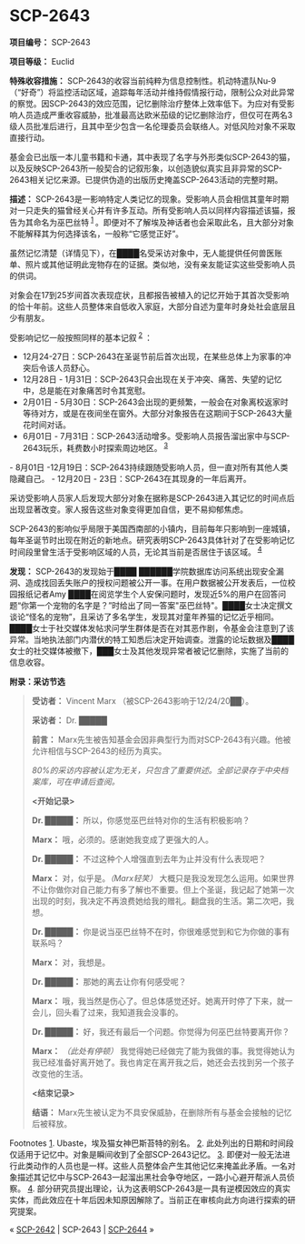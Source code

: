 # SCP-2643
                        


**项目编号：** SCP-2643

**项目等级：** Euclid

**特殊收容措施：** SCP-2643的收容当前纯粹为信息控制性。机动特遣队Nu-9 （“好奇”）将监控活动区域，追踪每年活动并维持假情报行动，限制公众对此异常的察觉。因SCP-2643的效应范围，记忆删除治疗整体上效率低下。为应对有受影响人员造成严重收容威胁，批准最高达欧米茄级的记忆删除治疗，但仅可在两名3级人员批准后进行，且其中至少包含一名伦理委员会联络人。对低风险对象不采取直接行动。

基金会已出版一本儿童书籍和卡通，其中表现了名字与外形类似SCP-2643的猫，以及反映SCP-2643所一般契合的记叙形象，以创造貌似真实且非异常的SCP-2643相关记忆来源。已提供伪造的出版历史掩盖SCP-2643活动的完整时期。

**描述：** SCP-2643是一影响特定人类记忆的现象。受影响人员会相信其童年时期对一只走失的猫曾经关心并有许多互动。所有受影响人员以同样内容描述该猫，报告为其命名为巫巴丝特<sup class='footnoteref'>
 <a shape='rect' class='footnoteref' id='footnoteref-1' href='javascript:;' onclick='WIKIDOT.page.utils.scrollToReference(&apos;footnote-1&apos;)'>1</a>
</sup>。即便对不了解埃及神话者也会采取此名，且大部分对象不能解释其为何选择该名，一般称“它感觉正好”。

虽然记忆清楚（详情见下），在████名受采访对象中，无人能提供任何兽医账单、照片或其他证明此宠物存在的证据。类似地，没有亲友能证实这些受影响人员的供词。

对象会在17到25岁间首次表现症状，且都报告被植入的记忆开始于其首次受影响的恰十年前。这些人员整体来自低收入家庭，大部分自述为童年时身处社会底层且少有朋友。

受影响记忆一般按照同样的基本记叙<sup class='footnoteref'>
 <a shape='rect' class='footnoteref' id='footnoteref-2' href='javascript:;' onclick='WIKIDOT.page.utils.scrollToReference(&apos;footnote-2&apos;)'>2</a>
</sup>：

- 12月24-27日：SCP-2643在圣诞节前后首次出现，在某些总体上为家事的冲突后令该人员舒心。
- 12月28日 - 1月31日：SCP-2643只会出现在关于冲突、痛苦、失望的记忆中，总是能在对象痛苦时令其宽慰。
- 2月01日 - 5月30日：SCP-2643会出现的更频繁，一般会在对象离校返家时等待对方，或是在夜间坐在窗外。大部分对象报告在这期间于SCP-2643大量花时间对话。
- 6月01日 - 7月31日：SCP-2643活动增多。受影响人员报告溜出家中与SCP-2643玩乐，耗费数小时探索周边地区。<sup class='footnoteref'>
 <a shape='rect' class='footnoteref' id='footnoteref-3' href='javascript:;' onclick='WIKIDOT.page.utils.scrollToReference(&apos;footnote-3&apos;)'>3</a>
</sup>
- 8月01日 -12月19日：SCP-2643持续跟随受影响人员，但一直对所有其他人类隐藏自己。
- 12月20日 - 23日：SCP-2643在其现身的一年后离开。

采访受影响人员家人后发现大部分对象在据称是SCP-2643进入其记忆的时间点后出现显著改变。家人报告这些对象变得更加自信，更不易抑郁焦虑。

SCP-2643的影响似乎局限于美国西南部的小镇内，目前每年只影响到一座城镇，每年圣诞节时出现在附近的新地点。研究表明SCP-2643具体针对了在受影响记忆时间段里曾生活于受影响区域的人员，无论其当前是否居住于该区域。<sup class='footnoteref'>
 <a shape='rect' class='footnoteref' id='footnoteref-4' href='javascript:;' onclick='WIKIDOT.page.utils.scrollToReference(&apos;footnote-4&apos;)'>4</a>
</sup>

**发现：** SCP-2643的发现始于████ ██████学院数据库访问系统出现安全漏洞、造成找回丢失账户的授权问题被公开一事。在用户数据被公开发表后，一位校园报纸记者Amy ████在阅览学生个人安保问题时，发现近5%的用户在回答问题“你第一个宠物的名字是？”时给出了同一答案"巫巴丝特"。████女士决定撰文谈论“怪名的宠物”，且采访了多名学生，发现其对童年养猫的记忆近乎相同。████女士于社交媒体发帖求问学生群体是否在对其恶作剧，令基金会注意到了该异常。当地执法部门内潜伏的特工知悉后决定开始调查。泄露的论坛数据及████女士的社交媒体被撤下，███女士及其他发现异常者被记忆删除，实施了当前的信息收容。

**附录：采访节选** 


> **受访者：** Vincent Marx （被SCP-2643影响于12/24/20██）。
> 
> **采访者：** Dr. █████
> 
> **前言：** Marx先生被告知基金会因非典型行为而对SCP-2643有兴趣。他被允许相信与SCP-2643的经历为真实。
> 
> *80%的采访内容被认定为无关，只包含了重要供述。全部记录存于中央档案库，可在申请后查阅。* 
> 
> **<开始记录>** 
> 
> **Dr. █████：** 所以，你感觉巫巴丝特对你的生活有积极影响？
> 
> **Marx：** 哦，必须的。感谢她我变成了更强大的人。
> 
> **Dr. █████：** 不过这种个人增强直到去年为止并没有什么表现吧？
> 
> **Marx：** 对，似乎是。*（Marx轻笑）* 大概只是我没发现怎么运用。如果世界不让你做你对自己能力有多了解也不重要。但上个圣诞，我记起了她第一次出现的时刻，我决定不再浪费她给我的赠礼。翻盘我的生活。第二次吧，我想。
> 
> **Dr. █████：** 你是说当巫巴丝特不在时，你很难感觉到和它为你做的事有联系吗？
> 
> **Marx：** 对，我想是。
> 
> **Dr. █████：** 那她的离去让你有何感受呢？
> 
> **Marx：** 哦，我当然是伤心了。但总体感觉还好。她离开时停了下来，就一会儿，回头看了过来，我知道我会没事的。
> 
> **Dr. █████：** 好，我还有最后一个问题。你觉得为何巫巴丝特要离开你？
> 
> **Marx：** *（此处有停顿）* 我觉得她已经做完了能为我做的事。我觉得她认为我已经准备好离开她了。我也肯定在离开我之后，她还会去找到另一个孩子改变他的生活。
> 
> **<结束记录>** 
> 
> **结语：** Marx先生被认定为不具安保威胁，在删除所有与基金会接触的记忆后被释放。
> 


Footnotes
<a shape='rect' href='javascript:;' onclick='WIKIDOT.page.utils.scrollToReference(&apos;footnoteref-1&apos;)'>1</a>. Ubaste，埃及猫女神巴斯苔特的别名。
<a shape='rect' href='javascript:;' onclick='WIKIDOT.page.utils.scrollToReference(&apos;footnoteref-2&apos;)'>2</a>. 此处列出的日期和时间段仅适用于记忆中。对象是瞬间收到了全部SCP-2643记忆。
<a shape='rect' href='javascript:;' onclick='WIKIDOT.page.utils.scrollToReference(&apos;footnoteref-3&apos;)'>3</a>. 即便对一般无法进行此类动作的人员也是一样。这些人员整体会产生其他记忆来掩盖此矛盾。一名对象描述其记忆中与SCP-2643一起溜出黑社会争夺地区，一路小心避开帮派人员侦察。
<a shape='rect' href='javascript:;' onclick='WIKIDOT.page.utils.scrollToReference(&apos;footnoteref-4&apos;)'>4</a>. 部分研究员提出理论，认为这表明SCP-2643是一具有逆模因效应的真实实体，而此效应在十年后因未知原因解除了。当前正在审核向此方向进行探索的研究提案。



« [SCP-2642](/scp-2642) | SCP-2643 | <a shape='rect' class='newpage' href='/scp-2644'>SCP-2644</a> »





                    